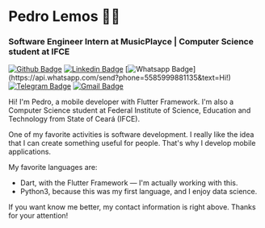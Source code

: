 # Pedro Lemos :man_technologist:
### Software Engineer Intern at MusicPlayce | Computer Science student at IFCE

[![Github Badge](https://img.shields.io/badge/-Github-000?style=flat-square&logo=Github&logoColor=white&link=https://github.com/pedrolemoz)](https://github.com/pedrolemoz)
[![Linkedin Badge](https://img.shields.io/badge/-LinkedIn-blue?style=flat-square&logo=Linkedin&logoColor=white&link=https://www.linkedin.com/in/pedrolemoz/)](https://www.linkedin.com/in/pedrolemoz/)
[![Whatsapp Badge](https://img.shields.io/badge/-Whatsapp-4CA143?style=flat-square&labelColor=4CA143&logo=whatsapp&logoColor=white&link=https://api.whatsapp.com/send?phone=5585999881135&text=Hi!)](https://api.whatsapp.com/send?phone=5585999881135&text=Hi!)
[![Telegram Badge](https://img.shields.io/badge/-Telegram-1ca0f1?style=flat-square&labelColor=1ca0f1&logo=telegram&logoColor=white&link=https://t.me/pedrolemoz)](https://t.me/pedrolemoz)
[![Gmail Badge](https://img.shields.io/badge/-Gmail-c14438?style=flat-square&logo=Gmail&logoColor=white&link=mailto:lemozxpedro@gmail.com)](mailto:lemozxpedro@gmail.com)

Hi! I'm Pedro, a mobile developer with Flutter Framework.
I'm also a Computer Science student at Federal Institute of Science, Education and Technology from State of Ceará (IFCE).

One of my favorite activities is software development. I really like the idea that I can create something useful for people.
That's why I develop mobile applications.

My favorite languages are:

- Dart, with the Flutter Framework — I'm actually working with this.
- Python3, because this was my first language, and I enjoy data science.

If you want know me better, my contact information is right above. Thanks for your attention!
